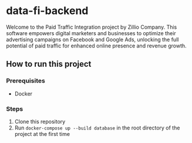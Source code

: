 # data-fi-backend
Welcome to the Paid Traffic Integration project by Zillio Company. This software empowers digital marketers and businesses to optimize their advertising campaigns on Facebook and Google Ads, unlocking the full potential of paid traffic for enhanced online presence and revenue growth.


## How to run this project

### Prerequisites
- Docker


### Steps


1. Clone this repository
2. Run `docker-compose up --build database` in the root directory of the project at the first time
